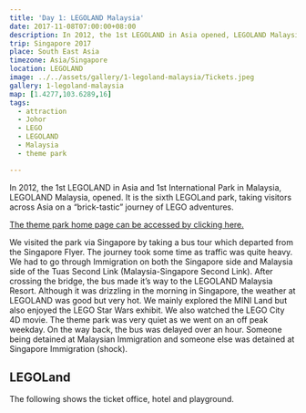 ```yaml
---
title: 'Day 1: LEGOLAND Malaysia'
date: 2017-11-08T07:00:00+08:00
description: In 2012, the 1st LEGOLAND in Asia opened, LEGOLAND Malaysia, taking visitors across Asia on a “brick-tastic” journey of LEGO adventures.
trip: Singapore 2017
place: South East Asia
timezone: Asia/Singapore
location: LEGOLAND
image: ../../assets/gallery/1-legoland-malaysia/Tickets.jpeg
gallery: 1-legoland-malaysia
map: [1.4277,103.6289,16]
tags:
  - attraction
  - Johor
  - LEGO
  - LEGOLAND
  - Malaysia
  - theme park

---
```

In 2012, the 1st LEGOLAND in Asia and 1st International Park in Malaysia, LEGOLAND Malaysia, opened. It is the sixth LEGOLand park, taking visitors across Asia on a “brick-tastic” journey of LEGO adventures.

[The theme park home page can be accessed by clicking here.](https://www.legoland.com.my/)

We visited the park via Singapore by taking a bus tour which departed from the Singapore Flyer. The journey took some time as traffic was quite heavy. We had to go through Immigration on both the Singapore side and Malaysia side of the Tuas Second Link (Malaysia-Singapore Second Link). After crossing the bridge, the bus made it’s way to the LEGOLAND Malaysia Resort. Although it was drizzling in the morning in Singapore, the weather at LEGOLAND was good but very hot. We mainly explored the MINI Land but also enjoyed the LEGO Star Wars exhibit. We also watched the LEGO City 4D movie. The theme park was very quiet as we went on an off peak weekday. On the way back, the bus was delayed over an hour. Someone being detained at Malaysian Immigration and someone else was detained at Singapore Immigration (shock).

## LEGOLand

The following shows the ticket office, hotel and playground.
